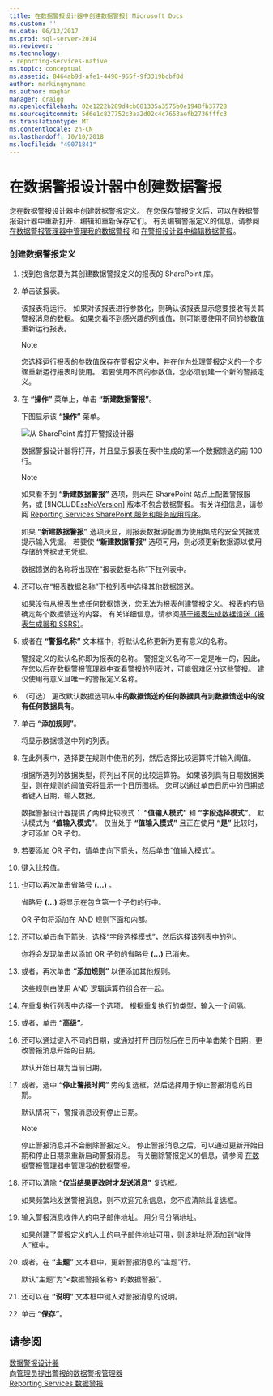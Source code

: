 ```yaml
---
title: 在数据警报设计器中创建数据警报| Microsoft Docs
ms.custom: ''
ms.date: 06/13/2017
ms.prod: sql-server-2014
ms.reviewer: ''
ms.technology:
- reporting-services-native
ms.topic: conceptual
ms.assetid: 8464ab9d-afe1-4490-955f-9f3319bcbf8d
author: markingmyname
ms.author: maghan
manager: craigg
ms.openlocfilehash: 02e1222b289d4cb081335a3575b0e1948fb37728
ms.sourcegitcommit: 5d6e1c827752c3aa2d02c4c7653aefb2736fffc3
ms.translationtype: MT
ms.contentlocale: zh-CN
ms.lasthandoff: 10/10/2018
ms.locfileid: "49071841"
---
```

# <a name="create-a-data-alert-in-data-alert-designer"></a>在数据警报设计器中创建数据警报
  您在数据警报设计器中创建数据警报定义。 在您保存警报定义后，可以在数据警报设计器中重新打开、编辑和重新保存它们。 有关编辑警报定义的信息，请参阅 [在数据警报管理器中管理我的数据警报](manage-my-data-alerts-in-data-alert-manager.md) 和 [在警报设计器中编辑数据警报](edit-a-data-alert-in-alert-designer.md)。  
  
### <a name="to-create-a-data-alert-definition"></a>创建数据警报定义  
  
1.  找到包含您要为其创建数据警报定义的报表的 SharePoint 库。  
  
2.  单击该报表。  
  
     该报表将运行。 如果对该报表进行参数化，则确认该报表显示您要接收有关其警报消息的数据。 如果您看不到感兴趣的列或值，则可能要使用不同的参数值重新运行报表。  
  
    > [!NOTE]  
    >  您选择运行报表的参数值保存在警报定义中，并在作为处理警报定义的一个步骤重新运行报表时使用。 若要使用不同的参数值，您必须创建一个新的警报定义。  
  
3.  在 **“操作”** 菜单上，单击 **“新建数据警报”**。  
  
     下图显示该 **“操作”** 菜单。  
  
     ![从 SharePoint 库打开警报设计器](media/rs-openalertdesigneriw.gif "Open Alert Designer from SharePoint library")  
  
     数据警报设计器将打开，并且显示报表在表中生成的第一个数据馈送的前 100 行。  
  
    > [!NOTE]  
    >  如果看不到 **“新建数据警报”** 选项，则未在 SharePoint 站点上配置警报服务，或 [!INCLUDE[ssNoVersion](../includes/ssnoversion-md.md)] 版本不包含数据警报。 有关详细信息，请参阅 [Reporting Services SharePoint 服务和服务应用程序](../../2014/reporting-services/reporting-services-sharepoint-service-and-service-applications.md)。  
    >   
    >  如果 **“新建数据警报”** 选项灰显，则报表数据源配置为使用集成的安全凭据或提示输入凭据。 若要使 **“新建数据警报”** 选项可用，则必须更新数据源以使用存储的凭据或无凭据。  
  
     数据馈送的名称将出现在“报表数据名称”下拉列表中。  
  
4.  还可以在“报表数据名称”下拉列表中选择其他数据馈送。  
  
     如果没有从报表生成任何数据馈送，您无法为报表创建警报定义。 报表的布局确定每个数据馈送的内容。 有关详细信息，请参阅[基于报表生成数据馈送（报表生成器和 SSRS）](report-builder/generating-data-feeds-from-reports-report-builder-and-ssrs.md)。  
  
5.  或者在 **“警报名称”** 文本框中，将默认名称更新为更有意义的名称。  
  
     警报定义的默认名称即为报表的名称。 警报定义名称不一定是唯一的，因此，在您以后在数据警报管理器中查看警报的列表时，可能很难区分这些警报。 建议使用有意义且唯一的警报定义名称。  
  
6.  （可选） 更改默认数据选项从**中的数据馈送的任何数据具有**到**数据馈送中的没有任何数据具有**。  
  
7.  单击 **“添加规则”**。  
  
     将显示数据馈送中列的列表。  
  
8.  在此列表中，选择要在规则中使用的列，然后选择比较运算符并输入阈值。  
  
     根据所选列的数据类型，将列出不同的比较运算符。 如果该列具有日期数据类型，则在规则的阈值旁将显示一个日历图标。 您可以通过单击日历中的日期或者键入日期，输入数据。  
  
     数据警报设计器提供了两种比较模式： **“值输入模式”** 和 **“字段选择模式”**。 默认模式为 **“值输入模式”**。 仅当处于 **“值输入模式”** 且正在使用 **“是”** 比较时，才可添加 OR 子句。  
  
9. 若要添加 OR 子句，请单击向下箭头，然后单击“值输入模式”。  
  
10. 键入比较值。  
  
11. 也可以再次单击省略号 **(…)** 。  
  
     省略号 **(…)** 将显示在包含第一个子句的行中。  
  
     OR 子句将添加在 AND 规则下面和内部。  
  
12. 还可以单击向下箭头，选择“字段选择模式”，然后选择该列表中的列。  
  
     你将会发现单击以添加 OR 子句的省略号 **(…)** 已消失。  
  
13. 或者，再次单击 **“添加规则”** 以便添加其他规则。  
  
     这些规则由使用 AND 逻辑运算符组合在一起。  
  
14. 在重复执行列表中选择一个选项。 根据重复执行的类型，输入一个间隔。  
  
15. 或者，单击 **“高级”**。  
  
16. 还可以通过键入不同的日期，或通过打开日历然后在日历中单击某个日期，更改警报消息开始的日期。  
  
     默认开始日期为当前日期。  
  
17. 或者，选中 **“停止警报时间”** 旁的复选框，然后选择用于停止警报消息的日期。  
  
     默认情况下，警报消息没有停止日期。  
  
    > [!NOTE]  
    >  停止警报消息并不会删除警报定义。 停止警报消息之后，可以通过更新开始日期和停止日期来重新启动警报消息。 有关删除警报定义的信息，请参阅 [在数据警报管理器中管理我的数据警报](manage-my-data-alerts-in-data-alert-manager.md)。  
  
18. 还可以清除 **“仅当结果更改时才发送消息”** 复选框。  
  
     如果频繁地发送警报消息，则不欢迎冗余信息，您不应清除此复选框。  
  
19. 输入警报消息收件人的电子邮件地址。 用分号分隔地址。  
  
     如果创建了警报定义的人士的电子邮件地址可用，则该地址将添加到“收件人”框中。  
  
20. 或者，在 **“主题”** 文本框中，更新警报消息的“主题”行。  
  
     默认“主题”为“\<数据警报名称> 的数据警报”。  
  
21. 还可以在 **“说明”** 文本框中键入对警报消息的说明。  
  
22. 单击 **“保存”**。  
  
## <a name="see-also"></a>请参阅  
 [数据警报设计器](../../2014/reporting-services/data-alert-designer.md)   
 [向管理员提出警报的数据警报管理器](../../2014/reporting-services/data-alert-manager-for-alerting-administrators.md)   
 [Reporting Services 数据警报](../ssms/agent/alerts.md)  
  
  

